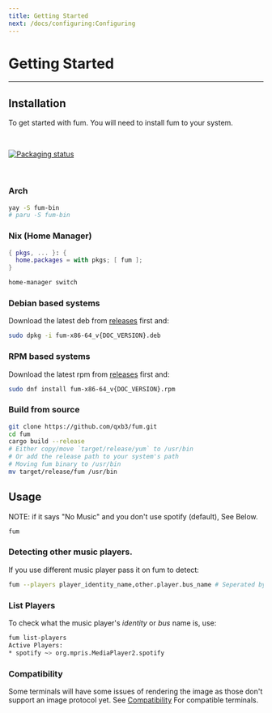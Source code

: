 ```yaml
---
title: Getting Started
next: /docs/configuring:Configuring
---
```


# Getting Started

---

## Installation

To get started with fum. You will need to install fum to your system.

<br>

[![Packaging status](https://repology.org/badge/vertical-allrepos/fum.svg)](https://repology.org/project/fum/versions)

<br>

### Arch

```bash
yay -S fum-bin
# paru -S fum-bin
```

### Nix (Home Manager)

```nix
{ pkgs, ... }: {
  home.packages = with pkgs; [ fum ];
}
```

```bash
home-manager switch
```

### Debian based systems

Download the latest deb from [releases](https://github.com/qxb3/fum/releases) first and:

```bash
sudo dpkg -i fum-x86-64_v{DOC_VERSION}.deb
```

### RPM based systems

Download the latest rpm from [releases](https://github.com/qxb3/fum/releases) first and:

```bash
sudo dnf install fum-x86-64_v{DOC_VERSION}.rpm
```

### Build from source

```bash
git clone https://github.com/qxb3/fum.git
cd fum
cargo build --release
# Either copy/move `target/release/yum` to /usr/bin
# Or add the release path to your system's path
# Moving fum binary to /usr/bin
mv target/release/fum /usr/bin
```

## Usage

NOTE: if it says "No Music" and you don't use spotify (default), See Below.

```bash
fum
```

### Detecting other music players.

If you use different music player pass it on fum to detect:

```bash
fum --players player_identity_name,other.player.bus_name # Seperated by comma and can use identity name or bus name.
```

### List Players

To check what the music player's *identity* or *bus* name is, use:

```bash
fum list-players
Active Players:
* spotify ~> org.mpris.MediaPlayer2.spotify
```

### Compatibility

Some terminals will have some issues of rendering the image as those don't support an image protocol yet. See [Compatibility](https://github.com/benjajaja/ratatui-image#compatibility-matrix) For compatible terminals.
